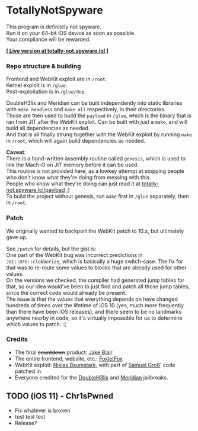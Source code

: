 # TotallyNotSpyware

This program is definitely not spyware.  
Run it on your 64-bit iOS device as soon as possible.  
Your compliance will be rewarded.

[**[ Live version at totally-not.spyware.lol ]**](https://totally-not.spyware.lol)

### Repo structure & building

Frontend and WebKit exploit are in `/root`.  
Kernel exploit is in `/glue`.  
Post-exploitation is in `/glue/dep`.

DoubleH3lix and Meridian can be built independently into static libraries with `make headless` and `make all` respectively, in their directories.  
Those are then used to build the `payload` in `/glue`, which is the binary that is ran from JIT after the WebKit exploit. Can be built with just a `make`, and will build all dependencies as needed.  
And that is all finally strung together with the WebKit exploit by running `make` in `/root`, which will again build dependencies as needed.

**Caveat**:  
There is a hand-written assembly routine called `genesis`, which is used to link the Mach-O on JIT memory before it can be used.  
This routine is not provided here, as a lowkey attempt at stopping people who don't know what they're doing from messing with this.  
People who know what they're doing can just read it at [totally-not.spyware.lol/payload](https://totally-not.spyware.lol/payload) ;)  
To build the project without genesis, run `make` first in `/glue` separately, then in `/root`.

### Patch

We originally wanted to backport the WebKit patch to 10.x, but ultimately gave up.  

See `/patch` for details, but the gist is:  
One part of the WebKit bug was incorrect predictions in `JSC::DFG::clobberize`, which is basically a huge switch-case. The fix for that was to re-route some values to blocks that are already used for other values.  
On the versions we checked, the compiler had generated jump tables for that, so our idea would've been to just find and patch all those jump tables, since the correct code would already be present.  
The issue is that the values that everything depends on have changed hundreds of times over the lifetime of iOS 10 (yes, much more frequently than there have been iOS releases), and there seem to be no landmarks anywhere nearby in code, so it's virtually impossible for us to determine which values to patch. :(

### Credits

- The final ~~countdown~~ product: [Jake Blair](https://twitter.com/JakeBlair420)
- The entire frontend, website, etc.: [FoxletFox](https://twitter.com/FoxletFox)
- WebKit exploit: [Niklas Baumstark](https://twitter.com/_niklasb/), with part of [Samuel Groß](https://twitter.com/5aelo/)' code patched in.
- Everyone credited for the [DoubleH3lix](https://github.com/Siguza/doubleH3lix) and [Meridian](https://github.com/PsychoTea/MeridianJB) jailbreaks.

## TODO (iOS 11) - Chr1sPwned
- Fix whatever is broken
- test test test
- Release?
